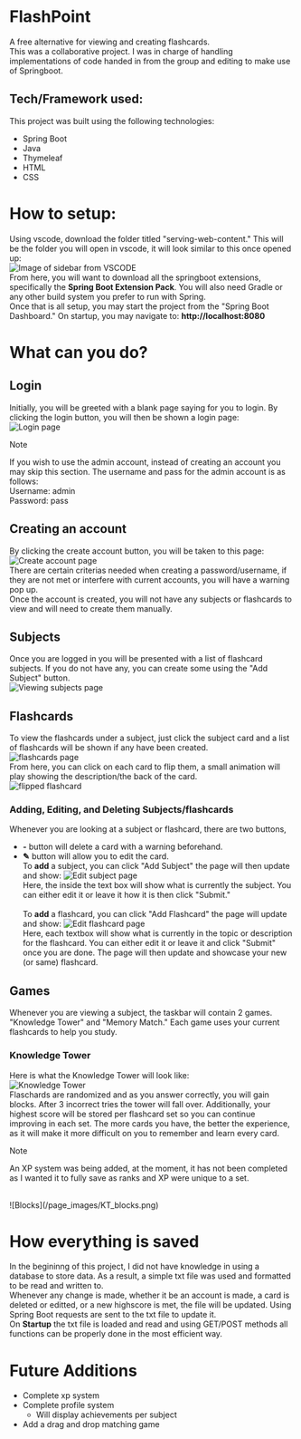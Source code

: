 # FlashPoint
A free alternative for viewing and creating flashcards.<br>
This was a collaborative project. I was in charge of handling implementations of code handed in from the group and editing to make use of Springboot. <br>
## Tech/Framework used:

This project was built using the following technologies:

- Spring Boot
- Java
- Thymeleaf
- HTML
- CSS

# How to setup:
Using vscode, download the folder titled "serving-web-content." This will be the folder you will open in vscode, it will look similar to this once opened up: <br>
![Image of sidebar from VSCODE](/page_images/vscode_serving.png) <br>
From here, you will want to download all the springboot extensions, specifically the **Spring Boot Extension Pack**. You will also need Gradle or any other build system you prefer to run with Spring. <br>
Once that is all setup, you may start the project from the "Spring Boot Dashboard." On startup, you may navigate to: **http://localhost:8080**

# What can you do?
## Login
Initially, you will be greeted with a blank page saying for you to login. By clicking the login button, you will then be shown a login page: <br>
![Login page](/page_images/Login_Page.png) <br>

> [!Note]
> If you wish to use the admin account, instead of creating an account you may skip this section.
> The username and pass for the admin account is as follows:
> <br>Username: admin<br>
> Password: pass

## Creating an account
By clicking the create account button, you will be taken to this page: <br>
![Create account page](/page_images/Create_Account_Page.png) <br>
There are certain criterias needed when creating a password/username, if they are not met or interfere with current accounts, you will have a warning pop up. <br>
Once the account is created, you will not have any subjects or flashcards to view and will need to create them manually.

## Subjects
Once you are logged in you will be presented with a list of flashcard subjects. If you do not have any, you can create some using the "Add Subject" button. <br>
![Viewing subjects page](/page_images/Main_Page.png) <br>

## Flashcards
To view the flashcards under a subject, just click the subject card and a list of flashcards will be shown if any have been created. <br>
![flashcards page](/page_images/flashcards_page.png) <br>
From here, you can click on each card to flip them, a small animation will play showing the description/the back of the card. <br>
![flipped flashcard](/page_images/flipped_flashcard.png) <br>

### Adding, Editing, and Deleting Subjects/flashcards
Whenever you are looking at a subject or flashcard, there are two buttons, <br>
- **-** button will delete a card with a warning beforehand. <br>
- **✎** button will allow you to edit the card.<br>
To **add** a subject, you can click "Add Subject" the page will then update and show:
![Edit subject page](/page_images/Edit_Subject_Page.png) <br>
Here, the inside the text box will show what is currently the subject. You can either edit it or leave it how it is then click "Submit." <br> <br>
To **add** a flashcard, you can click "Add Flashcard" the page will update and show:
![Edit flashcard page](/page_images/Editing_flashcard_page.png) <br>
Here, each textbox will show what is currently in the topic or description for the flashcard. You can either edit it or leave it and click "Submit" once you are done. The page will then update and showcase your new (or same) flashcard.

## Games
Whenever you are viewing a subject, the taskbar will contain 2 games. "Knowledge Tower" and "Memory Match." Each game uses your current flashcards to help you study. <br>
### Knowledge Tower
Here is what the Knowledge Tower will look like:<br>
![Knowledge Tower](/page_images/Knowledge_Tower_page.png) <br>
Flaschards are randomized and as you answer correctly, you will gain blocks. After 3 incorrect tries the tower will fall over. Additionally, your highest score will be stored per flashcard set so you can continue improving in each set. The more cards you have, the better the experience, as it will make it more difficult on you to remember and learn every card.
> [!NOTE]
> An XP system was being added, at the moment, it has not been completed as I wanted it to fully save as ranks and XP were unique to a set.
<br>
![Blocks](/page_images/KT_blocks.png) <br>

# How everything is saved
In the begininng of this project, I did not have knowledge in using a database to store data. As a result, a simple txt file was used and formatted to be read and written to. <br>
Whenever any change is made, whether it be an account is made, a card is deleted or editted, or a new highscore is met, the file will be updated. Using Spring Boot requests are sent to the txt file to update it.<br>
On **Startup** the txt file is loaded and read and using GET/POST methods all functions can be properly done in the most efficient way.

# Future Additions
- Complete xp system
- Complete profile system
  - Will display achievements per subject
- Add a drag and drop matching game
